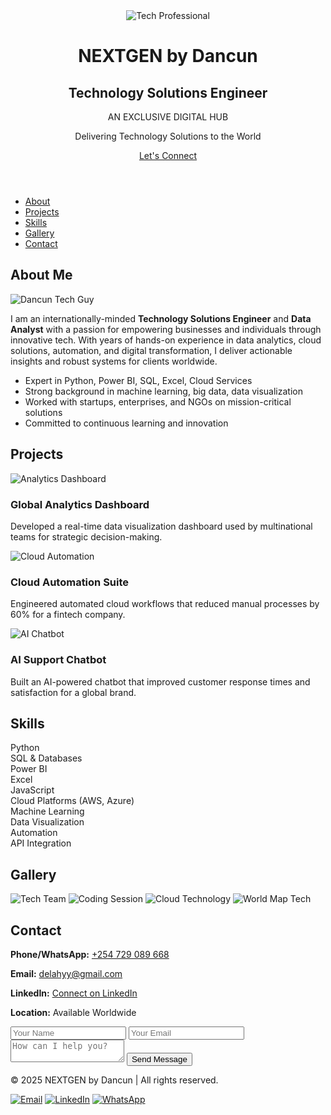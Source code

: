 <!DOCTYPE html>
<html lang="en">
<head>
  <meta charset="UTF-8">
  <meta name="viewport" content="width=device-width,initial-scale=1.0">
  <title>NEXTGEN by Dancun | Technology Solutions Engineer</title>
  <link rel="stylesheet" href="styles.css">
  <link rel="icon" href="https://cdn-icons-png.flaticon.com/512/295/295128.png">
</head>
<body>
  <!-- HERO SECTION -->
  <header class="hero animated-bg">
    <div class="container hero-content">
      <img src="https://images.unsplash.com/photo-1519389950473-47ba0277781c?auto=format&fit=crop&w=400&q=80" alt="Tech Professional" class="hero-img">
      <div>
        <h1 class="main-title">NEXTGEN by Dancun</h1>
        <h2 class="subtitle">Technology Solutions Engineer</h2>
        <p class="tagline">AN EXCLUSIVE DIGITAL HUB</p>
        <p class="global">Delivering Technology Solutions to the World</p>
        <a href="#contact" class="cta-button">Let's Connect</a>
      </div>
    </div>
  </header>

  <!-- NAVIGATION -->
  <nav class="navbar">
    <ul>
      <li><a href="#about">About</a></li>
      <li><a href="#projects">Projects</a></li>
      <li><a href="#skills">Skills</a></li>
      <li><a href="#gallery">Gallery</a></li>
      <li><a href="#contact">Contact</a></li>
    </ul>
  </nav>

  <!-- ABOUT SECTION -->
  <section id="about" class="section section-framed">
    <h2 class="section-title">About Me</h2>
    <div class="about-content">
      <img src="https://images.pexels.com/photos/1181675/pexels-photo-1181675.jpeg?auto=compress&w=400" alt="Dancun Tech Guy" class="about-img">
      <div>
        <p>
          I am an internationally-minded <b>Technology Solutions Engineer</b> and <b>Data Analyst</b> with a passion for empowering businesses and individuals through innovative tech. 
          With years of hands-on experience in data analytics, cloud solutions, automation, and digital transformation, I deliver actionable insights and robust systems for clients worldwide.
        </p>
        <ul>
          <li>Expert in <span class="highlight">Python, Power BI, SQL, Excel, Cloud Services</span></li>
          <li>Strong background in <span class="highlight">machine learning, big data, data visualization</span></li>
          <li>Worked with <span class="highlight">startups, enterprises, and NGOs</span> on mission-critical solutions</li>
          <li>Committed to <span class="highlight">continuous learning</span> and <span class="highlight">innovation</span></li>
        </ul>
      </div>
    </div>
  </section>

  <!-- PROJECTS SECTION -->
  <section id="projects" class="section section-framed">
    <h2 class="section-title">Projects</h2>
    <div class="project-cards">
      <div class="project-card animated-card">
        <img src="https://images.unsplash.com/photo-1461749280684-dccba630e2f6?auto=format&fit=crop&w=400&q=80" alt="Analytics Dashboard">
        <h3>Global Analytics Dashboard</h3>
        <p>Developed a real-time data visualization dashboard used by multinational teams for strategic decision-making.</p>
      </div>
      <div class="project-card animated-card">
        <img src="https://images.pexels.com/photos/3861969/pexels-photo-3861969.jpeg?auto=compress&w=400" alt="Cloud Automation">
        <h3>Cloud Automation Suite</h3>
        <p>Engineered automated cloud workflows that reduced manual processes by 60% for a fintech company.</p>
      </div>
      <div class="project-card animated-card">
        <img src="https://images.pexels.com/photos/1181315/pexels-photo-1181315.jpeg?auto=compress&w=400" alt="AI Chatbot">
        <h3>AI Support Chatbot</h3>
        <p>Built an AI-powered chatbot that improved customer response times and satisfaction for a global brand.</p>
      </div>
    </div>
  </section>

  <!-- SKILLS SECTION -->
  <section id="skills" class="section section-framed">
    <h2 class="section-title">Skills</h2>
    <div class="skills-grid">
      <div class="skill-card"><span>Python</span></div>
      <div class="skill-card"><span>SQL &amp; Databases</span></div>
      <div class="skill-card"><span>Power BI</span></div>
      <div class="skill-card"><span>Excel</span></div>
      <div class="skill-card"><span>JavaScript</span></div>
      <div class="skill-card"><span>Cloud Platforms (AWS, Azure)</span></div>
      <div class="skill-card"><span>Machine Learning</span></div>
      <div class="skill-card"><span>Data Visualization</span></div>
      <div class="skill-card"><span>Automation</span></div>
      <div class="skill-card"><span>API Integration</span></div>
    </div>
  </section>

  <!-- GALLERY SECTION -->
  <section id="gallery" class="section section-framed">
    <h2 class="section-title">Gallery</h2>
    <div class="gallery-grid">
      <img src="https://images.unsplash.com/photo-1521737852567-6949f3f9f2b5?auto=format&fit=crop&w=400&q=80" alt="Tech Team">
      <img src="https://images.pexels.com/photos/1181677/pexels-photo-1181677.jpeg?auto=compress&w=400" alt="Coding Session">
      <img src="https://images.pexels.com/photos/3861969/pexels-photo-3861969.jpeg?auto=compress&w=400" alt="Cloud Technology">
      <img src="https://images.pexels.com/photos/3861972/pexels-photo-3861972.jpeg?auto=compress&w=400" alt="World Map Tech">
    </div>
  </section>

  <!-- CONTACT SECTION -->
  <section id="contact" class="section section-framed">
    <h2 class="section-title">Contact</h2>
    <div class="contact-info">
      <p><b>Phone/WhatsApp:</b> <a href="tel:+254729089668">+254 729 089 668</a></p>
      <p><b>Email:</b> <a href="mailto:delahyy@gmail.com">delahyy@gmail.com</a></p>
      <p><b>LinkedIn:</b> <a href="https://linkedin.com/in/YOUR-PROFILE" target="_blank">Connect on LinkedIn</a></p>
      <p><b>Location:</b> Available Worldwide</p>
    </div>
    <form class="contact-form" action="mailto:delahyy@gmail.com" method="POST" enctype="text/plain">
      <input type="text" name="name" placeholder="Your Name" required>
      <input type="email" name="email" placeholder="Your Email" required>
      <textarea name="message" placeholder="How can I help you?" required></textarea>
      <button type="submit" class="cta-button">Send Message</button>
    </form>
  </section>

  <!-- FOOTER -->
  <footer class="footer">
    <p>&copy; 2025 NEXTGEN by Dancun | All rights reserved.</p>
    <div class="social-icons">
      <a href="mailto:delahyy@gmail.com" title="Email"><img src="https://cdn-icons-png.flaticon.com/512/732/732200.png" alt="Email"></a>
      <a href="https://linkedin.com/in/YOUR-PROFILE" target="_blank" title="LinkedIn"><img src="https://cdn-icons-png.flaticon.com/512/174/174857.png" alt="LinkedIn"></a>
      <a href="https://wa.me/254729089668" target="_blank" title="WhatsApp"><img src="https://cdn-icons-png.flaticon.com/512/733/733585.png" alt="WhatsApp"></a>
    </div>
  </footer>

  <script src="script.js"></script>
</body>
</html>

